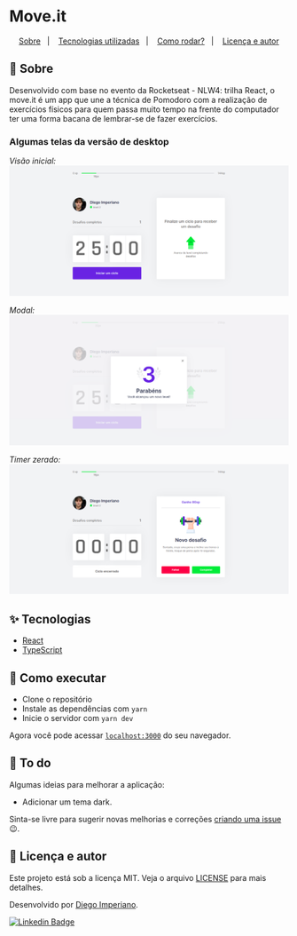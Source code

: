 # Move.it

<p align="center">
  <a href="#-sobre">Sobre</a>&nbsp;&nbsp;&nbsp;|&nbsp;&nbsp;&nbsp;
  <a href="#-tecnologias-utilizadas">Tecnologias utilizadas</a>&nbsp;&nbsp;&nbsp;|&nbsp;&nbsp;&nbsp;
  <a href="#-como-executar">Como rodar?</a>&nbsp;&nbsp;&nbsp;|&nbsp;&nbsp;&nbsp;
  <a href="#-licença-e-autores">Licença e autor</a>
</p>

## 💬 Sobre

Desenvolvido com base no evento da Rocketseat - NLW4: trilha React, o move.it é um app que une a técnica de Pomodoro com a realização de exercícios físicos para quem passa muito tempo na frente do computador ter uma forma bacana de lembrar-se de fazer exercícios.

### Algumas telas da versão de desktop

<p align="center">

_Visão inicial:_
<img src=".github/tela-inicial.png"/>

_Modal:_
<img src=".github/modal.png"/>

_Timer zerado:_
<img src=".github/timer-zerado.png"/>

</p>

## ✨ Tecnologias

- [React](https://reactjs.org)
- [TypeScript](https://www.typescriptlang.org/)

## 🚀 Como executar

- Clone o repositório
- Instale as dependências com `yarn`
- Inicie o servidor com `yarn dev`

Agora você pode acessar [`localhost:3000`](http://localhost:3000) do seu navegador.

## 🔧 To do

Algumas ideias para melhorar a aplicação:

- Adicionar um tema dark.

Sinta-se livre para sugerir novas melhorias e correções [criando uma issue](https://github.com/DiegoImperiano/moveit/issues/new) 😉.

## 📝 Licença e autor

Este projeto está sob a licença MIT. Veja o arquivo [LICENSE](https://github.com/DiegoImperiano/moveit/blob/main/LICENSE) para mais detalhes.

Desenvolvido por [Diego Imperiano](https://github.com/DiegoImperiano).

[![Linkedin Badge](https://img.shields.io/badge/-Diego_Imperiano-blue?style=flat-square&logo=Linkedin&logoColor=white&link=https://www.linkedin.com/in/diegoimperiano/)](https://www.linkedin.com/in/diegoimperiano/)
